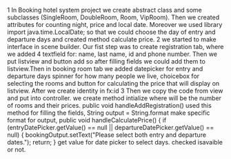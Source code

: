 1 In Booking hotel system project we create abstract class and some subclasses
(SingleRoom, DoubleRoom, Room, VipRoom).
Then we created attributes for counting night, price and local date. Moreover
we used library import java.time.LocalDate; so that we could choose the day of
entry and departure days and created method calculate price.
2 we started to make interface in scene builder. Our fist step was to 
create registration tab, where we added 4 textfield for: name, last name, id and phone
number. Then we put listview and button add so after filling fields we could add them
to listview.Then in booking room tab we added datepicker for entry and departure days
spinner for how many people we live, choicebox for selecting the rooms and 
button for calculating the price that will display on listview. After we create identity in fx:id
3 Then we copy the code from view and put into controller.
we create method intialize where will be the number of rooms and their prices.
public void handleAddRegistration()  used this method for filling the fields,
String output = String.format make specific format for output,
public void handleCalculatePrice() {
        if (entryDatePicker.getValue() == null || departureDatePicker.getValue() == null) {
            bookingOutput.setText("Please select both entry and departure dates.");
            return;
        } get value for date picker to select days.
checked isavaible or not.
